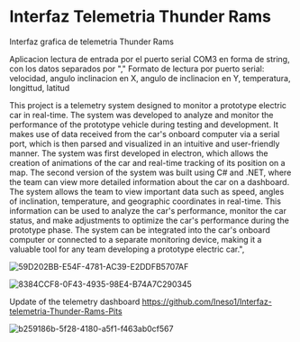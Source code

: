 # Interfaz Telemetria Thunder Rams
 Interfaz grafica de telemetria Thunder Rams

Aplicacion lectura de entrada por el puerto serial COM3 en forma de string, con los datos separados por "," 
Formato de lectura por puerto serial:
    velocidad, angulo inclinacion en X, angulo de inclinacion en Y, temperatura, longittud, latitud
    
This project is a telemetry system designed to monitor a prototype electric car in real-time. The system was developed to analyze and monitor the performance of the prototype vehicle during testing and development. It makes use of data received from the car's onboard computer via a serial port, which is then parsed and visualized in an intuitive and user-friendly manner. The system was first developed in electron, which allows the creation of animations of the car and real-time tracking of its position on a map. The second version of the system was built using C# and .NET, where the team can view more detailed information about the car on a dashboard. The system allows the team to view important data such as speed, angles of inclination, temperature, and geographic coordinates in real-time. This information can be used to analyze the car's performance, monitor the car status, and make adjustments to optimize the car's performance during the prototype phase. The system can be integrated into the car's onboard computer or connected to a separate monitoring device, making it a valuable tool for any team developing a prototype electric car.",

![59D202BB-E54F-4781-AC39-E2DDFB5707AF](https://user-images.githubusercontent.com/84602829/214516602-d6e7a621-120f-4c1e-addc-a1252cc7b9ae.jpg)

![8384CCF8-0F43-4935-98E4-B74A7C290345](https://user-images.githubusercontent.com/84602829/214516614-5d99aad1-ad40-4f00-9b56-940320549174.jpg)


Update of the telemetry dashboard
https://github.com/Ineso1/Interfaz-telemetria-Thunder-Rams-Pits

![b259186b-5f28-4180-a5f1-f463ab0cf567](https://user-images.githubusercontent.com/84602829/214519354-ff6dacb4-5444-4a80-aa88-927df2fcaecf.jpg)
